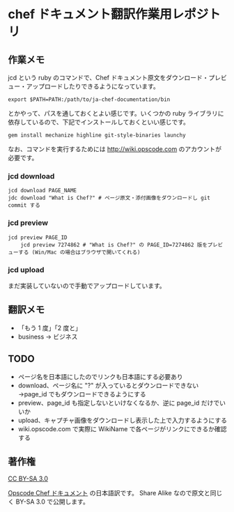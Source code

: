 # chef ドキュメント翻訳作業用レポジトリ

## 作業メモ

jcd という ruby のコマンドで、Chef ドキュメント原文をダウンロード・プレビュー・アップロードしたりできるようになっています。

	export $PATH=PATH:/path/to/ja-chef-documentation/bin

とかやって、パスを通しておくとよい感じです。いくつかの ruby ライブラリに依存しているので、下記でインストールしておくといい感じです。

	gem install mechanize highline git-style-binaries launchy

なお、コマンドを実行するためには http://wiki.opscode.com のアカウントが必要です。

### jcd download

	jcd download PAGE_NAME
	jdc download "What is Chef?" # ページ原文・添付画像をダウンロードし git commit する

### jcd preview

	jcd preview PAGE_ID
        jcd preview 7274862 # "What is Chef?" の PAGE_ID=7274862 版をプレビューする (Win/Mac の場合はブラウザで開いてくれる)

### jcd upload

まだ実装していないので手動でアップロードしています。

## 翻訳メモ

 * 「もう 1 度」「2 度と」
 * business -> ビジネス

## TODO

 * ページ名を日本語にしたのでリンクも日本語にする必要あり
 * download、ページ名に "?" が入っているとダウンロードできない →page_id でもダウンロードできるようにする
 * preview、page_id も指定しないといけなくなるか、逆に page_id だけでいいか
 * upload、キャプチャ画像をダウンロードし表示した上で入力するようにする
 * wiki.opscode.com で実際に WikiName で各ページがリンクにできるか確認する

## 著作権

[CC BY-SA 3.0](http://creativecommons.org/licenses/by-sa/3.0/)

[Opscode Chef ドキュメント](http://wiki.opscode.com/display/chef/Home) の日本語訳です。
Share Alike なので原文と同じく BY-SA 3.0 で公開します。
